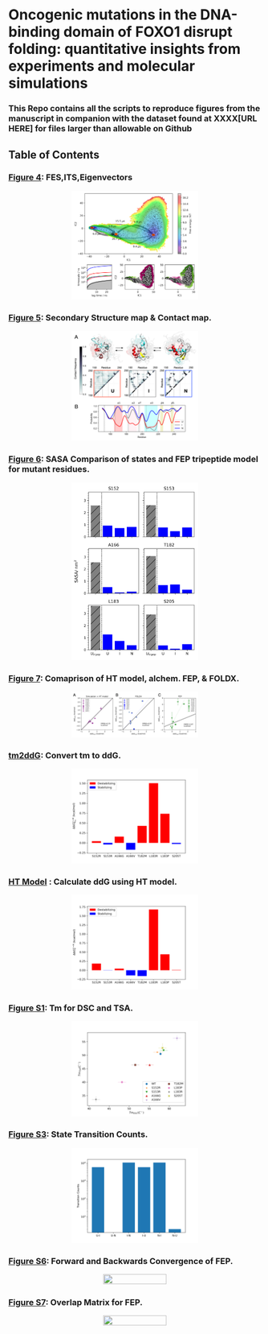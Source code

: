 # Oncogenic mutations in the DNA-binding domain of FOXO1 disrupt folding: quantitative insights from experiments and molecular simulations
### This Repo contains all the scripts to reproduce figures from the manuscript in companion with the dataset found at XXXX[URL HERE] for files larger than allowable on Github

## Table of Contents
### [Figure 4](./Figure_4): FES,ITS,Eigenvectors

<p align="center">
  <a href="./Figure_4">
  <img src="Figure_4/Figure4_nolabels.png" width="50%" height="50%"/>
  </a>
</p>

### [Figure 5](./Figure_5): Secondary Structure map & Contact map.

<p align="center">
  <a href="./Figure_5">
  <img src="Figure_5/Figure_5.png" width="50%" height="50%"/>
  </a>
</p>

### [Figure 6](./Figure_6): SASA Comparison of states and FEP tripeptide model for mutant residues.

<p align="center">
  <a href="./Figure_6">
  <img src="Figure_6/sasa_mut_bar.png" width="50%" height="50%"/>
  </a>
</p>

### [Figure 7](./Figure_7): Comaprison of HT model, alchem. FEP, & FOLDX.

<p align="center">
  <a href="./Figure_7">
  <img src="Figure_7/Figure7.png" width="50%" height="50%"/>
  </a>
</p>

### [tm2ddG](./tm2ddG): Convert tm to ddG.

<p align="center">
  <a href="./tm2ddG">
  <img src="tm2ddG/simpleg.png" width="50%" height="50%" />
  </a>
</p>

### [HT Model](./HT_model) : Calculate ddG using HT model.

<p align="center">
  <a href="./HT_model">
  <img src="HT_model/HT_model.png" width="50%" height="50%" />
  </a>
</p>

### [Figure S1](./DSCvTSA): Tm for DSC and TSA.

<p align="center">
  <a href="./DSCvTSA">
  <img src="DSCvTSA/DSCvTSA.png" width="50%" height="50%"/>
  </a>
</p>

### [Figure S3](./Figure_S3): State Transition Counts.

<p align="center">
  <a href="./Figure_S3">
  <img src="Figure_S3/counts.png" width="50%" height="50%"/>
  </a>
</p>

### [Figure S6](./Figure_S6): Forward and Backwards Convergence of FEP.

<p align="center">
  <a href="./Figure_S6">
  <img src="Figure_S6/SI_Figure1.png" width="50%" height="50%"/>
  </a>
</p>

### [Figure S7](./Figure_S7): Overlap Matrix for FEP.

<p align="center">
  <a href="./Figure_S7">
  <img src="Figure_S7/SI_Figure2.png" width="50%" height="50%"/>
  </a>
</p>
